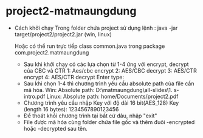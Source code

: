 # project2-matmaungdung
- Cách khởi chạy
  Trong folder chứa project sử dụng lệnh :
    java -jar target/project2/project2.jar (win, linux)
    
    Hoặc có thể run trực tiếp class common.java trong package com.project2.matmaungdung
  - Sau khi khởi chạy có các lựa chọn từ 1-4 ứng với encrypt, decrypt của CBC và CTR
      1: Aes/cbc encrypt
      2: AES/CBC decrypt
      3: AES/CTR encrypt
      4: AES/CTR decrypt
      Enter type:
   - Sau khi chọn 1-4 thì chương trình yêu cầu absolute path của file cần mã hóa.
    Win:
      Absolute path:
      D:\matmaungdung\all-slides\1. s-intro.pdf
    Linux:
      Absolute path:
      home/Documents/project2.pdf
    - Chương trình yêu cầu nhập Key với độ dài 16 bit(AES_128)
        Key (length 16 bytes):
        1234567890123456
    - Để thoát khỏi chương trình tại bất cứ đâu, nhập "exit"
    - File được mã hóa cùng folder chứa file gốc và thêm đuôi -encrypted hoặc -decrypted sau tên.
  
 
